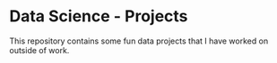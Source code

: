 # Data Science - Projects
This repository contains some fun data projects that I have worked on outside of work. 
